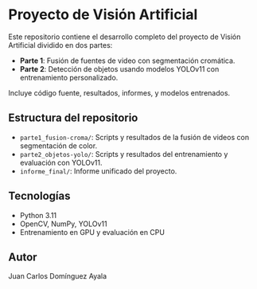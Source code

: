 # Proyecto de Visión Artificial

Este repositorio contiene el desarrollo completo del proyecto de Visión Artificial dividido en dos partes:

- **Parte 1**: Fusión de fuentes de video con segmentación cromática.
- **Parte 2**: Detección de objetos usando modelos YOLOv11 con entrenamiento personalizado.

Incluye código fuente, resultados, informes, y modelos entrenados.

## Estructura del repositorio

- `parte1_fusion-croma/`: Scripts y resultados de la fusión de videos con segmentación de color.
- `parte2_objetos-yolo/`: Scripts y resultados del entrenamiento y evaluación con YOLOv11.
- `informe_final/`: Informe unificado del proyecto.

## Tecnologías

- Python 3.11
- OpenCV, NumPy, YOLOv11
- Entrenamiento en GPU y evaluación en CPU

## Autor

Juan Carlos Domínguez Ayala
